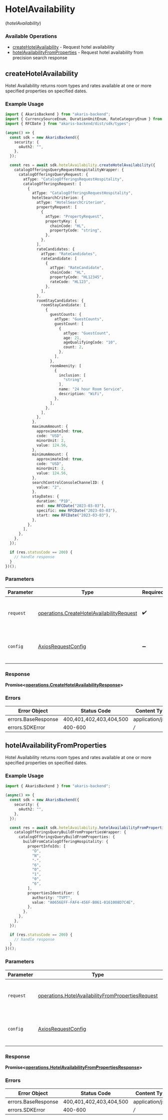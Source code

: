 # HotelAvailability
(*hotelAvailability*)

### Available Operations

* [createHotelAvailability](#createhotelavailability) - Request hotel availability
* [hotelAvailabilityFromProperties](#hotelavailabilityfromproperties) - Request hotel availability from precision search response

## createHotelAvailability

Hotel Availability returns room types and rates available at one or more specified properties on specified dates.

### Example Usage

```typescript
import { AkarisBackend } from "akaris-backend";
import { CurrencySourceEnum, DurationUnitEnum, RateCategoryEnum } from "akaris-backend/dist/sdk/models/shared";
import { RFCDate } from "akaris-backend/dist/sdk/types";

(async() => {
  const sdk = new AkarisBackend({
    security: {
      oAuth2: "",
    },
  });

  const res = await sdk.hotelAvailability.createHotelAvailability({
    catalogOfferingsQueryRequestHospitalityWrapper: {
      catalogOfferingsQueryRequest: {
        atType: "CatalogOfferingsRequestHospitality",
        catalogOfferingsRequest: [
          {
            atType: "CatalogOfferingsRequestHospitality",
            hotelSearchCriterion: {
              atType: "HotelSearchCriterion",
              propertyRequest: [
                {
                  atType: "PropertyRequest",
                  propertyKey: {
                    chainCode: "HL",
                    propertyCode: "string",
                  },
                },
              ],
              rateCandidates: {
                atType: "RateCandidates",
                rateCandidate: [
                  {
                    atType: "RateCandidate",
                    chainCode: "HL",
                    propertyCode: "HL12345",
                    rateCode: "HL123",
                  },
                ],
              },
              roomStayCandidates: {
                roomStayCandidate: [
                  {
                    guestCounts: {
                      atType: "GuestCounts",
                      guestCount: [
                        {
                          atType: "GuestCount",
                          age: 21,
                          ageQualifyingCode: "10",
                          count: 2,
                        },
                      ],
                    },
                    roomAmenity: [
                      {
                        inclusion: [
                          "string",
                        ],
                        name: "24 hour Room Service",
                        description: "WiFi",
                      },
                    ],
                  },
                ],
              },
            },
            maximumAmount: {
              approximateInd: true,
              code: "USD",
              minorUnit: 2,
              value: 124.56,
            },
            minimumAmount: {
              approximateInd: true,
              code: "USD",
              minorUnit: 2,
              value: 124.56,
            },
            searchControlConsoleChannelID: {
              value: "2",
            },
            stayDates: {
              duration: "P1D",
              end: new RFCDate("2023-03-03"),
              specific: new RFCDate("2023-03-03"),
              start: new RFCDate("2023-03-03"),
            },
          },
        ],
      },
    },
  });

  if (res.statusCode == 200) {
    // handle response
  }
})();
```

### Parameters

| Parameter                                                                                                  | Type                                                                                                       | Required                                                                                                   | Description                                                                                                |
| ---------------------------------------------------------------------------------------------------------- | ---------------------------------------------------------------------------------------------------------- | ---------------------------------------------------------------------------------------------------------- | ---------------------------------------------------------------------------------------------------------- |
| `request`                                                                                                  | [operations.CreateHotelAvailabilityRequest](../../sdk/models/operations/createhotelavailabilityrequest.md) | :heavy_check_mark:                                                                                         | The request object to use for the request.                                                                 |
| `config`                                                                                                   | [AxiosRequestConfig](https://axios-http.com/docs/req_config)                                               | :heavy_minus_sign:                                                                                         | Available config options for making requests.                                                              |


### Response

**Promise<[operations.CreateHotelAvailabilityResponse](../../sdk/models/operations/createhotelavailabilityresponse.md)>**
### Errors

| Error Object            | Status Code             | Content Type            |
| ----------------------- | ----------------------- | ----------------------- |
| errors.BaseResponse     | 400,401,402,403,404,500 | application/json        |
| errors.SDKError         | 400-600                 | */*                     |

## hotelAvailabilityFromProperties

Hotel Availability returns room types and rates available at one or more specified properties on specified dates.

### Example Usage

```typescript
import { AkarisBackend } from "akaris-backend";

(async() => {
  const sdk = new AkarisBackend({
    security: {
      oAuth2: "",
    },
  });

  const res = await sdk.hotelAvailability.hotelAvailabilityFromProperties({
    catalogOfferingsQueryBuildFromPropertiesWrapper: {
      catalogOfferingsQueryBuildFromProperties: {
        buildFromCatalogOfferingHospitality: {
          propertInfoIds: [
            "O",
            "N",
            "-",
            "6",
            "0",
            "1",
            "0",
            "6",
          ],
          propertiesIdentifier: {
            authority: "TVPT",
            value: "A0656EFF-FAF4-456F-B061-0161008D7C4E",
          },
        },
      },
    },
  });

  if (res.statusCode == 200) {
    // handle response
  }
})();
```

### Parameters

| Parameter                                                                                                                  | Type                                                                                                                       | Required                                                                                                                   | Description                                                                                                                |
| -------------------------------------------------------------------------------------------------------------------------- | -------------------------------------------------------------------------------------------------------------------------- | -------------------------------------------------------------------------------------------------------------------------- | -------------------------------------------------------------------------------------------------------------------------- |
| `request`                                                                                                                  | [operations.HotelAvailabilityFromPropertiesRequest](../../sdk/models/operations/hotelavailabilityfrompropertiesrequest.md) | :heavy_check_mark:                                                                                                         | The request object to use for the request.                                                                                 |
| `config`                                                                                                                   | [AxiosRequestConfig](https://axios-http.com/docs/req_config)                                                               | :heavy_minus_sign:                                                                                                         | Available config options for making requests.                                                                              |


### Response

**Promise<[operations.HotelAvailabilityFromPropertiesResponse](../../sdk/models/operations/hotelavailabilityfrompropertiesresponse.md)>**
### Errors

| Error Object            | Status Code             | Content Type            |
| ----------------------- | ----------------------- | ----------------------- |
| errors.BaseResponse     | 400,401,402,403,404,500 | application/json        |
| errors.SDKError         | 400-600                 | */*                     |
